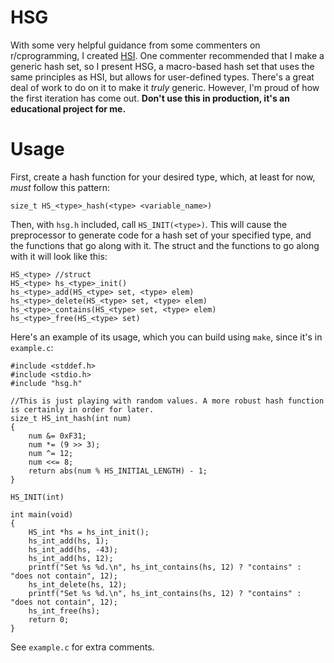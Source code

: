 # HSG
With some very helpful guidance from some commenters on r/cprogramming, I created [HSI](https://github.com/cello-ben/HSI). One commenter recommended that I make a generic hash set, so I present HSG, a macro-based hash set that uses the same principles as HSI, but allows for user-defined types. There's a great deal of work to do on it to make it *truly* generic. However, I'm proud of how the first iteration has come out. **Don't use this in production, it's an educational project for me.**

# Usage
First, create a hash function for your desired type, which, at least for now, *must* follow this pattern:
```
size_t HS_<type>_hash(<type> <variable_name>)
```

Then, with `hsg.h` included, call `HS_INIT(<type>)`. This will cause the preprocessor to generate code for a hash set of your specified type, and the functions that go along with it. The struct and the functions to go along with it will look like this:
```
HS_<type> //struct
HS_<type> hs_<type>_init()
hs_<type>_add(HS_<type> set, <type> elem)
hs_<type>_delete(HS_<type> set, <type> elem)
hs_<type>_contains(HS_<type> set, <type> elem)
hs_<type>_free(HS_<type> set)
```
Here's an example of its usage, which you can build using `make`, since it's in `example.c`:
```
#include <stddef.h>
#include <stdio.h>
#include "hsg.h"

//This is just playing with random values. A more robust hash function is certainly in order for later.
size_t HS_int_hash(int num)
{
    num &= 0xF31;
    num *= (9 >> 3);
    num ^= 12;
    num <<= 8;
    return abs(num % HS_INITIAL_LENGTH) - 1;
}

HS_INIT(int)

int main(void)
{
    HS_int *hs = hs_int_init();
    hs_int_add(hs, 1);
    hs_int_add(hs, -43);
    hs_int_add(hs, 12);
    printf("Set %s %d.\n", hs_int_contains(hs, 12) ? "contains" : "does not contain", 12);
    hs_int_delete(hs, 12);
    printf("Set %s %d.\n", hs_int_contains(hs, 12) ? "contains" : "does not contain", 12);
    hs_int_free(hs);
    return 0;
}
```

See `example.c` for extra comments.